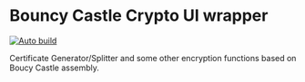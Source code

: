 # Bouncy Castle Crypto UI wrapper
[![Auto build](https://github.com/DKorablin/Plugin.CryptoUI/actions/workflows/release.yml/badge.svg)](https://github.com/DKorablin/Plugin.CryptoUI/releases/latest)

Certificate Generator/Splitter and some other encryption functions based on Boucy Castle assembly.